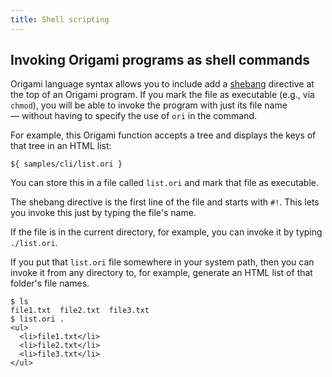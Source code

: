 ```yaml
---
title: Shell scripting
---
```


## Invoking Origami programs as shell commands

Origami language syntax allows you to include add a [shebang](<https://en.wikipedia.org/wiki/Shebang_(Unix)>) directive at the top of an Origami program. If you mark the file as executable (e.g., via `chmod`), you will be able to invoke the program with just its file name — without having to specify the use of `ori` in the command.

For example, this Origami function accepts a tree and displays the keys of that tree in an HTML list:

```ori
${ samples/cli/list.ori }
```

You can store this in a file called `list.ori` and mark that file as executable.

The shebang directive is the first line of the file and starts with `#!`. This lets you invoke this just by typing the file's name.

If the file is in the current directory, for example, you can invoke it by typing `./list.ori`.

If you put that `list.ori` file somewhere in your system path, then you can invoke it from any directory to, for example, generate an HTML list of that folder's file names.

```console
$ ls
file1.txt  file2.txt  file3.txt
$ list.ori .
<ul>
  <li>file1.txt</li>
  <li>file2.txt</li>
  <li>file3.txt</li>
</ul>
```
